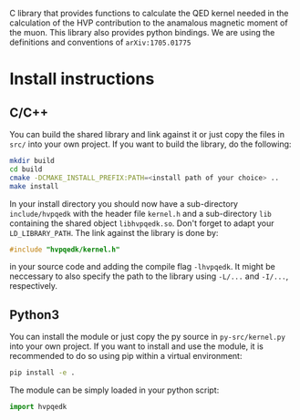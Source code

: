 
C library that provides functions to calculate the QED kernel needed in the calculation of the HVP contribution to the anamalous magnetic moment of the muon. This library also provides python bindings. We are using the definitions and conventions of `arXiv:1705.01775`

# Install instructions

## C/C++

You can build the shared library and link against it or just copy the files in `src/` into your own project. If you want to build the library, do the following:

```bash
mkdir build
cd build
cmake -DCMAKE_INSTALL_PREFIX:PATH=<install path of your choice> ..
make install
````

In your install directory you should now have a sub-directory `include/hvpqedk` with the header file `kernel.h` and a sub-directory `lib` containing the shared object `libhvpqedk.so`. Don't forget to adapt your `LD_LIBRARY_PATH`. The link against the library is done by:

```c
#include "hvpqedk/kernel.h"
```

in your source code and adding the compile flag `-lhvpqedk`. It might be neccessary to also specify the path to the library using `-L/...` and `-I/...`, respectively.

## Python3

You can install the module or just copy the py source in `py-src/kernel.py` into your own project. If you want to install and use the module, it is recommended to do so using pip within a virtual environment:

```bash
pip install -e .
```

The module can be simply loaded in your python script:

```py
import hvpqedk
```